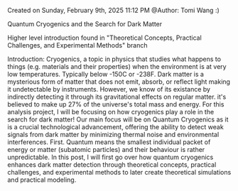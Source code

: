 Created on Sunday, February 9th, 2025 11:12 PM
@Author: Tomi Wang :)

Quantum Cryogenics and the Search for Dark Matter

Higher level introduction found in "Theoretical Concepts, Practical Challenges, and Experimental Methods" branch

Introduction:
Cryogenics, a topic in physics that studies what happens to things (e.g. materials and their properties) when the environment is at very low temperatures. Typically below -150C or -238F.
Dark matter is a mysterious form of matter that does not emit, absorb, or reflect light making it undetectable by instruments. However, we know of its existance by indirectly detecting it through its
gravitational effects on regular matter. it's believed to make up 27% of the universe's total mass and energy.
For this analysis project, I will be focusing on how cryogenics play a role in the search for dark matter!
Our main focus will be on Quantum Cryogenics as it is a crucial technological advancement, offering the ability to detect weak signals from dark matter by minimizing thermal noise and environmental interferences.
First. Quantum means the smallest individual packet of energy or matter (subatomic particles) and their behaviour is rather unpredictable.
In this post, I will first go over how quantum cryogenics enhances dark matter detection through theoretical concepts, practical challenges, and experimental methods to later create theoretical simulations
and practical modeling.
